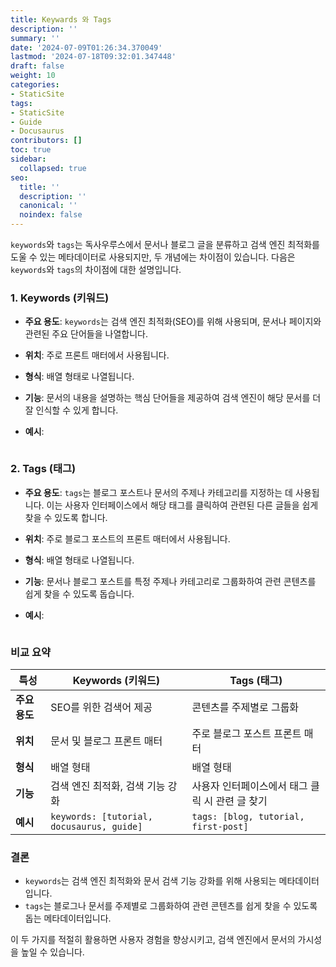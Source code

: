 ```yaml
---
title: Keywards 와 Tags
description: ''
summary: ''
date: '2024-07-09T01:26:34.370049'
lastmod: '2024-07-18T09:32:01.347448'
draft: false
weight: 10
categories:
- StaticSite
tags:
- StaticSite
- Guide
- Docusaurus
contributors: []
toc: true
sidebar:
  collapsed: true
seo:
  title: ''
  description: ''
  canonical: ''
  noindex: false
---
```

`keywords`와 `tags`는 독사우루스에서 문서나 블로그 글을 분류하고 검색 엔진 최적화를 도울 수 있는 메타데이터로 사용되지만, 두 개념에는 차이점이 있습니다. 다음은 `keywords`와 `tags`의 차이점에 대한 설명입니다.

### 1. Keywords (키워드)

- **주요 용도**: `keywords`는 검색 엔진 최적화(SEO)를 위해 사용되며, 문서나 페이지와 관련된 주요 단어들을 나열합니다.
    
- **위치**: 주로 프론트 매터에서 사용됩니다.
    
- **형식**: 배열 형태로 나열됩니다.
    
- **기능**: 문서의 내용을 설명하는 핵심 단어들을 제공하여 검색 엔진이 해당 문서를 더 잘 인식할 수 있게 합니다.
    
- **예시**:

```md
```

### 2. Tags (태그)

- **주요 용도**: `tags`는 블로그 포스트나 문서의 주제나 카테고리를 지정하는 데 사용됩니다. 이는 사용자 인터페이스에서 해당 태그를 클릭하여 관련된 다른 글들을 쉽게 찾을 수 있도록 합니다.
    
- **위치**: 주로 블로그 포스트의 프론트 매터에서 사용됩니다.
    
- **형식**: 배열 형태로 나열됩니다.
    
- **기능**: 문서나 블로그 포스트를 특정 주제나 카테고리로 그룹화하여 관련 콘텐츠를 쉽게 찾을 수 있도록 돕습니다.
    
- **예시**:

```md
```

### 비교 요약

|특성|Keywords (키워드)|Tags (태그)|
|---|---|---|
|**주요 용도**|SEO를 위한 검색어 제공|콘텐츠를 주제별로 그룹화|
|**위치**|문서 및 블로그 프론트 매터|주로 블로그 포스트 프론트 매터|
|**형식**|배열 형태|배열 형태|
|**기능**|검색 엔진 최적화, 검색 기능 강화|사용자 인터페이스에서 태그 클릭 시 관련 글 찾기|
|**예시**|`keywords: [tutorial, docusaurus, guide]`|`tags: [blog, tutorial, first-post]`|

### 결론

- `keywords`는 검색 엔진 최적화와 문서 검색 기능 강화를 위해 사용되는 메타데이터입니다.
- `tags`는 블로그나 문서를 주제별로 그룹화하여 관련 콘텐츠를 쉽게 찾을 수 있도록 돕는 메타데이터입니다.

이 두 가지를 적절히 활용하면 사용자 경험을 향상시키고, 검색 엔진에서 문서의 가시성을 높일 수 있습니다.